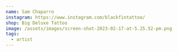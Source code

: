 ```yaml
---
name: Sam Chaparro
instagram: https://www.instagram.com/blackfintattoo/
shop: Big Deluxe Tattoo
image: /assets/images/screen-shot-2023-02-17-at-5.25.52-pm.png
tags:
  - artist
---
```

